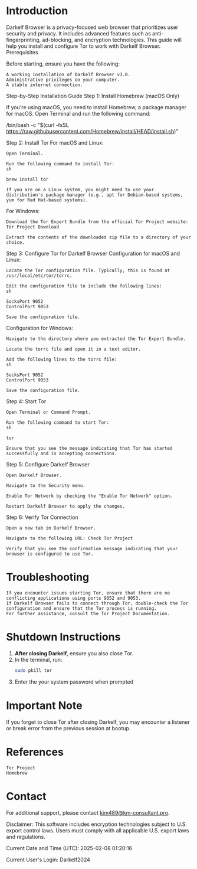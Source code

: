 # Introduction

Darkelf Browser is a privacy-focused web browser that prioritizes user security and privacy. It includes advanced features such as anti-fingerprinting, ad-blocking, and encryption technologies. This guide will help you install and configure Tor to work with Darkelf Browser.
Prerequisites

Before starting, ensure you have the following:

    A working installation of Darkelf Browser v3.0.
    Administrative privileges on your computer.
    A stable internet connection.

Step-by-Step Installation Guide
Step 1: Install Homebrew (macOS Only)

If you're using macOS, you need to install Homebrew, a package manager for macOS. Open Terminal and run the following command:

/bin/bash -c "$(curl -fsSL https://raw.githubusercontent.com/Homebrew/install/HEAD/install.sh)"

Step 2: Install Tor
For macOS and Linux:

    Open Terminal.

    Run the following command to install Tor:
    sh

    brew install tor

    If you are on a Linux system, you might need to use your distribution's package manager (e.g., apt for Debian-based systems, yum for Red Hat-based systems).

For Windows:

    Download the Tor Expert Bundle from the official Tor Project website: Tor Project Download

    Extract the contents of the downloaded zip file to a directory of your choice.

Step 3: Configure Tor for Darkelf Browser
Configuration for macOS and Linux:

    Locate the Tor configuration file. Typically, this is found at /usr/local/etc/tor/torrc.

    Edit the configuration file to include the following lines:
    sh

    SocksPort 9052
    ControlPort 9053

    Save the configuration file.

Configuration for Windows:

    Navigate to the directory where you extracted the Tor Expert Bundle.

    Locate the torrc file and open it in a text editor.

    Add the following lines to the torrc file:
    sh

    SocksPort 9052
    ControlPort 9053

    Save the configuration file.

Step 4: Start Tor

    Open Terminal or Command Prompt.

    Run the following command to start Tor:
    sh

    tor

    Ensure that you see the message indicating that Tor has started successfully and is accepting connections.

Step 5: Configure Darkelf Browser

    Open Darkelf Browser.

    Navigate to the Security menu.

    Enable Tor Network by checking the "Enable Tor Network" option.

    Restart Darkelf Browser to apply the changes.

Step 6: Verify Tor Connection

    Open a new tab in Darkelf Browser.

    Navigate to the following URL: Check Tor Project

    Verify that you see the confirmation message indicating that your browser is configured to use Tor.

# Troubleshooting

    If you encounter issues starting Tor, ensure that there are no conflicting applications using ports 9052 and 9053.
    If Darkelf Browser fails to connect through Tor, double-check the Tor configuration and ensure that the Tor process is running.
    For further assistance, consult the Tor Project Documentation.

# Shutdown Instructions

1. **After closing Darkelf**, ensure you also close Tor.  
2. In the terminal, run:  
   ```bash
   sudo pkill tor
3. Enter the your system password when prompted

# Important Note

If you forget to close Tor after closing Darkelf, you may encounter a listener or break error from the previous session at bootup.

# References

    Tor Project
    Homebrew

# Contact

For additional support, please contact kjm489@km-consultant.pro.

Disclaimer: This software includes encryption technologies subject to U.S. export control laws. Users must comply with all applicable U.S. export laws and regulations.

Current Date and Time (UTC): 2025-02-08 01:20:16

Current User's Login: Darkelf2024
